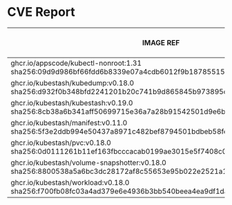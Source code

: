 # CVE Report
|                                                        IMAGE REF                                                        |      OS       | CRITICAL<BR>(OS, OTHER) | HIGH<BR>(OS, OTHER) | MEDIUM<BR>(OS, OTHER) | LOW<BR>(OS, OTHER) | UNKNOWN<BR>(OS, OTHER) |
|-------------------------------------------------------------------------------------------------------------------------|---------------|-------------------------|---------------------|-----------------------|--------------------|------------------------|
| ghcr.io/appscode/kubectl-nonroot:1.31<br>sha256:09d9d986bf66fdd6b8339e07a4cdb6012f9b1878551501f9e083ae8d074feeec        |               | 0, 0                    | 0, 1                | 0, 2                  | 0, 0               | 0, 0                   |
| ghcr.io/kubestash/kubedump:v0.18.0<br>sha256:d932f0b348bfd2241201b20c741b9d865845b973895d2ec57a1c7f69bada202e           |               | 0, 1                    | 0, 3                | 0, 8                  | 0, 0               | 0, 0                   |
| ghcr.io/kubestash/kubestash:v0.19.0<br>sha256:8cb38a6b341aff50699715e36a7a28b91542501d9e6ba933bb4ef35b08a45641          | alpine 3.22.0 | 0, 1                    | 0, 3                | 0, 8                  | 0, 0               | 2, 0                   |
| ghcr.io/kubestash/manifest:v0.11.0<br>sha256:5f3e2ddb994e50437a8971c482bef8794501bdbeb58febcfb4c6fea34ceea35e           |               | 0, 1                    | 0, 3                | 0, 8                  | 0, 0               | 0, 0                   |
| ghcr.io/kubestash/pvc:v0.18.0<br>sha256:0d0111261b11ef163fbcccacab0199ae3015e5f7408c0da75daa1e7f04b33e07                |               | 0, 1                    | 0, 3                | 0, 8                  | 0, 0               | 0, 0                   |
| ghcr.io/kubestash/volume-snapshotter:v0.18.0<br>sha256:8800538a5a6bc3dc28172af8c55653e95b022e2521a1f01a42928ff496fe1f33 |               | 0, 0                    | 0, 0                | 0, 0                  | 0, 0               | 0, 0                   |
| ghcr.io/kubestash/workload:v0.18.0<br>sha256:f700fb08fc03a4ad379e6e4936b3bb540beea4ea9df1da65f09025d59c5b3907           |               | 0, 1                    | 0, 3                | 0, 8                  | 0, 0               | 0, 0                   |
